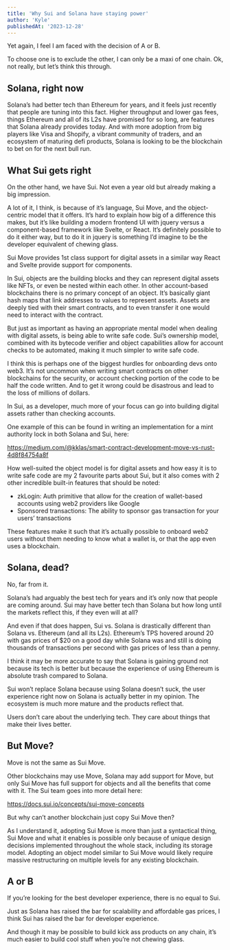 ```yaml
---
title: 'Why Sui and Solana have staying power'
author: 'Kyle'
publishedAt: '2023-12-28'
---
```


Yet again, I feel I am faced with the decision of A or B.

To choose one is to exclude the other, I can only be a maxi of one chain. Ok, not really, but let’s think this through.

## Solana, right now

Solana’s had better tech than Ethereum for years, and it feels just recently that people are tuning into this fact. Higher throughput and lower gas fees, things Ethereum and all of its L2s have promised for so long, are features that Solana already provides today. And with more adoption from big players like Visa and Shopify, a vibrant community of traders, and an ecosystem of maturing defi products, Solana is looking to be the blockchain to bet on for the next bull run.

## What Sui gets right

On the other hand, we have Sui. Not even a year old but already making a big impression.

A lot of it, I think, is because of it’s language, Sui Move, and the object-centric model that it offers. It’s hard to explain how big of a difference this makes, but it’s like building a modern frontend UI with jquery versus a component-based framework like Svelte, or React. It’s definitely possible to do it either way, but to do it in jquery is something I’d imagine to be the developer equivalent of chewing glass.

Sui Move provides 1st class support for digital assets in a similar way React and Svelte provide support for components.

In Sui, objects are the building blocks and they can represent digital assets like NFTs, or even be nested within each other. In other account-based blockchains there is no primary concept of an object. It’s basically giant hash maps that link addresses to values to represent assets. Assets are deeply tied with their smart contracts, and to even transfer it one would need to interact with the contract.

But just as important as having an appropriate mental model when dealing with digital assets, is being able to write safe code. Sui’s ownership model, combined with its bytecode verifier and object capabilities allow for account checks to be automated, making it much simpler to write safe code.

I think this is perhaps one of the biggest hurdles for onboarding devs onto web3. It’s not uncommon when writing smart contracts on other blockchains for the security, or account checking portion of the code to be half the code written. And to get it wrong could be disastrous and lead to the loss of millions of dollars.

In Sui, as a developer, much more of your focus can go into building digital assets rather than checking accounts.

One example of this can be found in writing an implementation for a mint authority lock in both Solana and Sui, here:

https://medium.com/@kklas/smart-contract-development-move-vs-rust-4d8f84754a8f

How well-suited the object model is for digital assets and how easy it is to write safe code are my 2 favourite parts about Sui, but it also comes with 2 other incredible built-in features that should be noted:

- zkLogin: Auth primitive that allow for the creation of wallet-based accounts using web2 providers like Google
- Sponsored transactions: The ability to sponsor gas transaction for your users’ transactions

These features make it such that it’s actually possible to onboard web2 users without them needing to know what a wallet is, or that the app even uses a blockchain.

## Solana, dead?

No, far from it.

Solana’s had arguably the best tech for years and it’s only now that people are coming around. Sui may have better tech than Solana but how long until the markets reflect this, if they even will at all?

And even if that does happen, Sui vs. Solana is drastically different than Solana vs. Ethereum (and all its L2s). Ethereum’s TPS hovered around 20 with gas prices of $20 on a good day while Solana was and still is doing thousands of transactions per second with gas prices of less than a penny.

I think it may be more accurate to say that Solana is gaining ground not because its tech is better but because the experience of using Ethereum is absolute trash compared to Solana.

Sui won’t replace Solana because using Solana doesn’t suck, the user experience right now on Solana is actually better in my opinion. The ecosystem is much more mature and the products reflect that.

Users don’t care about the underlying tech. They care about things that make their lives better.

## But Move?

Move is not the same as Sui Move.

Other blockchains may use Move, Solana may add support for Move, but only Sui Move has full support for objects and all the benefits that come with it. The Sui team goes into more detail here:

https://docs.sui.io/concepts/sui-move-concepts

But why can’t another blockchain just copy Sui Move then?

As I understand it, adopting Sui Move is more than just a syntactical thing, Sui Move and what it enables is possible only because of unique design decisions implemented throughout the whole stack, including its storage model. Adopting an object model similar to Sui Move would likely require massive restructuring on multiple levels for any existing blockchain.

## A or B

If you’re looking for the best developer experience, there is no equal to Sui.

Just as Solana has raised the bar for scalability and affordable gas prices, I think Sui has raised the bar for developer experience.

And though it may be possible to build kick ass products on any chain, it’s much easier to build cool stuff when you’re not chewing glass.

